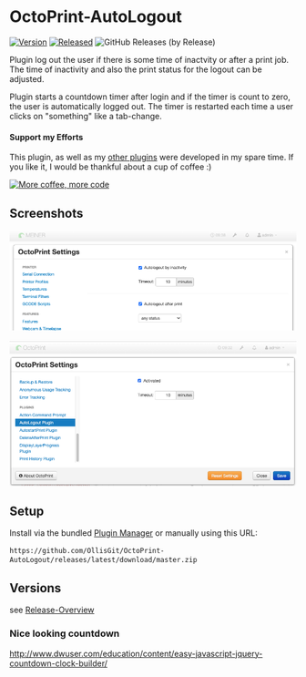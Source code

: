 # OctoPrint-AutoLogout

[![Version](https://img.shields.io/badge/dynamic/json.svg?color=brightgreen&label=version&url=https://api.github.com/repos/OllisGit/OctoPrint-AutoLogout/releases&query=$[0].name)]()
[![Released](https://img.shields.io/badge/dynamic/json.svg?color=brightgreen&label=released&url=https://api.github.com/repos/OllisGit/OctoPrint-AutoLogout/releases&query=$[0].published_at)]()
![GitHub Releases (by Release)](https://img.shields.io/github/downloads/OllisGit/OctoPrint-AutoLogout/latest/total.svg)

Plugin log out the user if there is some time of inactvity or after a print job.
The time of inactivity and also the print status for the logout can be adjusted.

Plugin starts a countdown timer after login and if the timer is count to zero, the user is automatically logged out.
The timer is restarted each time a user clicks on "something" like a tab-change.

#### Support my Efforts

This plugin, as well as my [other plugins](https://github.com/OllisGit/) were developed in my spare time.
If you like it, I would be thankful about a cup of coffee :)

[![More coffee, more code](https://img.shields.io/badge/Donate-PayPal-green.svg)](https://www.paypal.com/cgi-bin/webscr?cmd=_s-xclick&hosted_button_id=6SW5R6ZUKLB5E&source=url)

## Screenshots
![plugin-navbar](screenshots/plugin-navbar.png "Plugin-Navbar")

![plugin-settings](screenshots/plugin-settings.png "Plugin-Settings")


## Setup

Install via the bundled [Plugin Manager](http://docs.octoprint.org/en/master/bundledplugins/pluginmanager.html)
or manually using this URL:

    https://github.com/OllisGit/OctoPrint-AutoLogout/releases/latest/download/master.zip

## Versions

see [Release-Overview](https://github.com/OllisGit/OctoPrint-AutoLogout/releases/)

### Nice looking countdown
http://www.dwuser.com/education/content/easy-javascript-jquery-countdown-clock-builder/

